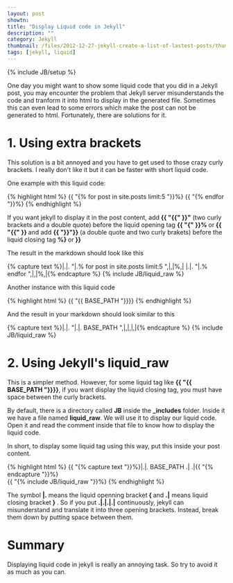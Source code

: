 ```yaml
---
layout: post
showtn: 
title: "Display Liquid code in Jekyll"
description: ""
category: Jekyll
thumbnail: /files/2012-12-27-jekyll-create-a-list-of-lastest-posts/thumbnail.png
tags: [jekyll, liquid]
---
```

{% include JB/setup %}

One day you might want to show some liquid code that you did in a Jekyll post,
you may encounter the problem that Jekyll server misunderstands the code and
tranform it into html to display in the generated file. Sometimes this can even
lead to some errors which make the post can not be generated to html.
Fortunately, there are solutions for it.

# 1. Using extra brackets

This solution is a bit annoyed and you have to get used to those crazy curly
brackets. I really don't like it but it can be faster with short liquid code.

One example with this liquid code:

{% highlight html %}
{{ "{% for post in site.posts limit:5 "}}%}
{{ "{% endfor "}}%}
{% endhighlight %}

If you want jekyll to display it in the post content, add<b> {{ "{{" }}"</b>
(two curly brackets and a double quote)
before the liquid opening tag <b> {{ "{" }}% </b> or<b> {{ "{{" }} </b>and add
<b> {{ "}}"}} </b> (a double quote and two curly brakets) before the liquid closing tag
<b> %} </b>or<b> }} </b>

<!-- more -->

The result in the markdown should look like this

{% capture text %}|.|. "|.% for post in site.posts limit:5 ",|,|%,|
|.|. "|.% endfor ",|,|%,|{% endcapture %}
{% include JB/liquid_raw %}

Another instance with this liquid code

{% highlight html %}
{{ "{{ BASE_PATH "}}}}
{% endhighlight %}

And the result in your markdown should look similar to this

{% capture text %}|.|. "|.|. BASE_PATH ",|,|,|,|{% endcapture %}
{% include JB/liquid_raw %}

# 2. Using Jekyll's liquid_raw

This is a simpler method. However, for some liquid tag like <b>{{ "{{ BASE_PATH "}}}}</b>, if you want display the liquid closing tag, you must have space
between the curly brackets.

By default, there is a directory called **JB** inside the <b>_includes</b> folder.
Inside it we have a file named <b>liquid_raw</b>. We will use it to display our
liquid code. Open it and read the comment inside that file to know how to
display the liquid code.

In short, to display some liquid tag using this way, put this inside your post
content.

{% highlight html %}
{{ "{% capture text "}}%}|.|. BASE_PATH .| .|{{ "{% endcapture "}}%}  
{{ "{% include JB/liquid_raw "}}%}
{% endhighlight %}

The symbol **|.** means the liquid openning bracket<b> { </b>and **.|** means
liquid closing bracket<b> } </b>. So if you put **.|.|.|.|** continuously,
jekyll can misunderstand and translate it into three opening brackets. Instead,
break them down by putting space between them.

# Summary

Displaying liquid code in jekyll is really an annoying task. So try to avoid it
as much as you can.
